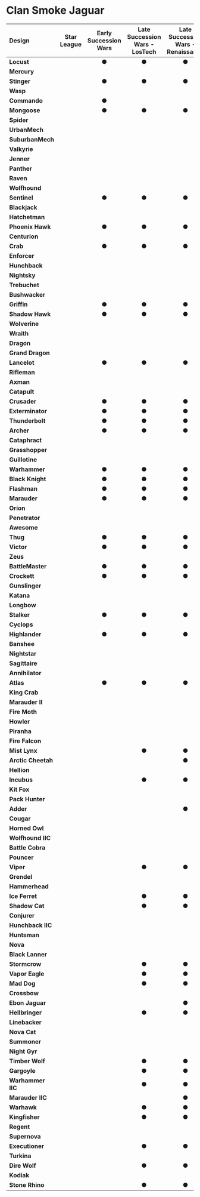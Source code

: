 # Clan Smoke Jaguar

| Design | Star League | Early Succession Wars | Late Succession Wars - LosTech | Late Succession Wars - Renaissance | Clan Invasion | Civil War | Jihad | Early Republic | Late Republic | Dark Ages | ilClan |
| :--- | :---: | :---: | :---: | :---: | :---: | :---: | :---: | :---: | :---: | :---: | :---: |
| **Locust** |     |  ●  |  ●  |  ●  |  ●  |     |     |     |     |     |     |
| **Mercury** |     |     |     |     |     |     |     |     |     |     |     |
| **Stinger** |     |  ●  |  ●  |  ●  |  ●  |     |     |     |     |     |  ●  |
| **Wasp** |     |     |     |     |     |     |     |     |     |     |     |
| **Commando** |     |  ●  |     |     |     |     |     |     |     |     |     |
| **Mongoose** |     |  ●  |  ●  |  ●  |  ●  |     |     |     |     |     |     |
| **Spider** |     |     |     |     |     |     |     |     |     |     |     |
| **UrbanMech** |     |     |     |     |     |     |     |     |     |     |     |
| **SuburbanMech** |     |     |     |     |     |     |     |     |     |     |     |
| **Valkyrie** |     |     |     |     |     |     |     |     |     |     |  ●  |
| **Jenner** |     |     |     |     |     |     |     |     |     |     |     |
| **Panther** |     |     |     |     |     |     |     |     |     |     |  ●  |
| **Raven** |     |     |     |     |     |     |     |     |     |     |     |
| **Wolfhound** |     |     |     |     |     |     |     |     |     |     |     |
| **Sentinel** |     |  ●  |  ●  |  ●  |  ●  |     |     |     |     |     |     |
| **Blackjack** |     |     |     |     |     |     |     |     |     |     |     |
| **Hatchetman** |     |     |     |     |     |     |     |     |     |     |     |
| **Phoenix Hawk** |     |  ●  |  ●  |  ●  |  ●  |     |     |     |     |     |     |
| **Centurion** |     |     |     |     |     |     |     |     |     |     |     |
| **Crab** |     |  ●  |  ●  |  ●  |  ●  |     |     |     |     |     |  ●  |
| **Enforcer** |     |     |     |     |     |     |     |     |     |     |     |
| **Hunchback** |     |     |     |     |     |     |     |     |     |     |     |
| **Nightsky** |     |     |     |     |     |     |     |     |     |     |     |
| **Trebuchet** |     |     |     |     |     |     |     |     |     |     |     |
| **Bushwacker** |     |     |     |     |     |     |     |     |     |     |     |
| **Griffin** |     |  ●  |  ●  |  ●  |  ●  |     |     |     |     |     |  ●  |
| **Shadow Hawk** |     |  ●  |  ●  |  ●  |  ●  |     |     |     |     |     |     |
| **Wolverine** |     |     |     |     |     |     |     |     |     |     |     |
| **Wraith** |     |     |     |     |     |     |     |     |     |     |     |
| **Dragon** |     |     |     |     |     |     |     |     |     |     |     |
| **Grand Dragon** |     |     |     |     |     |     |     |     |     |     |     |
| **Lancelot** |     |  ●  |  ●  |  ●  |  ●  |     |     |     |     |     |     |
| **Rifleman** |     |     |     |     |  ●  |     |     |     |     |     |  ●  |
| **Axman** |     |     |     |     |     |     |     |     |     |     |     |
| **Catapult** |     |     |     |     |     |     |     |     |     |     |     |
| **Crusader** |     |  ●  |  ●  |  ●  |  ●  |     |     |     |     |     |     |
| **Exterminator** |     |  ●  |  ●  |  ●  |  ●  |     |     |     |     |     |  ●  |
| **Thunderbolt** |     |  ●  |  ●  |  ●  |  ●  |     |     |     |     |     |     |
| **Archer** |     |  ●  |  ●  |  ●  |  ●  |     |     |     |     |     |  ●  |
| **Cataphract** |     |     |     |     |     |     |     |     |     |     |     |
| **Grasshopper** |     |     |     |     |     |     |     |     |     |     |     |
| **Guillotine** |     |     |     |     |     |     |     |     |     |     |     |
| **Warhammer** |     |  ●  |  ●  |  ●  |  ●  |     |     |     |     |     |  ●  |
| **Black Knight** |     |  ●  |  ●  |  ●  |  ●  |     |     |     |     |     |     |
| **Flashman** |     |  ●  |  ●  |  ●  |  ●  |     |     |     |     |     |     |
| **Marauder** |     |  ●  |  ●  |  ●  |  ●  |     |     |     |     |     |     |
| **Orion** |     |     |     |     |     |     |     |     |     |     |     |
| **Penetrator** |     |     |     |     |     |     |     |     |     |     |     |
| **Awesome** |     |     |     |     |     |     |     |     |     |     |     |
| **Thug** |     |  ●  |  ●  |  ●  |  ●  |     |     |     |     |     |     |
| **Victor** |     |  ●  |  ●  |  ●  |  ●  |     |     |     |     |     |     |
| **Zeus** |     |     |     |     |     |     |     |     |     |     |     |
| **BattleMaster** |     |  ●  |  ●  |  ●  |  ●  |     |     |     |     |     |     |
| **Crockett** |     |  ●  |  ●  |  ●  |  ●  |     |     |     |     |     |     |
| **Gunslinger** |     |     |     |     |     |     |     |     |     |     |     |
| **Katana** |     |     |     |     |     |     |     |     |     |     |     |
| **Longbow** |     |     |     |     |     |     |     |     |     |     |     |
| **Stalker** |     |  ●  |  ●  |  ●  |  ●  |     |     |     |     |     |     |
| **Cyclops** |     |     |     |     |     |     |     |     |     |     |     |
| **Highlander** |     |  ●  |  ●  |  ●  |  ●  |     |     |     |     |     |     |
| **Banshee** |     |     |     |     |     |     |     |     |     |     |     |
| **Nightstar** |     |     |     |     |     |     |     |     |     |     |     |
| **Sagittaire** |     |     |     |     |     |     |     |     |     |     |     |
| **Annihilator** |     |     |     |     |  ●  |     |     |     |     |     |     |
| **Atlas** |     |  ●  |  ●  |  ●  |  ●  |     |     |     |     |     |  ●  |
| **King Crab** |     |     |     |     |     |     |     |     |     |     |  ●  |
| **Marauder II** |     |     |     |     |     |     |     |     |     |     |     |
| **Fire Moth** |     |     |     |     |  ●  |     |     |     |     |     |  ●  |
| **Howler** |     |     |     |     |     |     |     |     |     |     |     |
| **Piranha** |     |     |     |     |  ●  |     |     |     |     |     |     |
| **Fire Falcon** |     |     |     |     |     |     |     |     |     |     |     |
| **Mist Lynx** |     |     |  ●  |  ●  |  ●  |     |     |     |     |     |  ●  |
| **Arctic Cheetah** |     |     |     |  ●  |  ●  |     |     |     |     |     |  ●  |
| **Hellion** |     |     |     |     |     |     |     |     |     |     |     |
| **Incubus** |     |     |  ●  |  ●  |  ●  |     |     |     |     |     |  ●  |
| **Kit Fox** |     |     |     |     |  ●  |     |     |     |     |     |     |
| **Pack Hunter** |     |     |     |     |     |     |     |     |     |     |     |
| **Adder** |     |     |     |  ●  |  ●  |     |     |     |     |     |  ●  |
| **Cougar** |     |     |     |     |  ●  |     |     |     |     |     |  ●  |
| **Horned Owl** |     |     |     |     |  ●  |     |     |     |     |     |     |
| **Wolfhound IIC** |     |     |     |     |     |     |     |     |     |     |     |
| **Battle Cobra** |     |     |     |     |     |     |     |     |     |     |     |
| **Pouncer** |     |     |     |     |     |     |     |     |     |     |     |
| **Viper** |     |     |  ●  |  ●  |  ●  |     |     |     |     |     |  ●  |
| **Grendel** |     |     |     |     |  ●  |     |     |     |     |     |  ●  |
| **Hammerhead** |     |     |     |     |     |     |     |     |     |     |  ●  |
| **Ice Ferret** |     |     |  ●  |  ●  |  ●  |     |     |     |     |     |     |
| **Shadow Cat** |     |     |  ●  |  ●  |  ●  |     |     |     |     |     |  ●  |
| **Conjurer** |     |     |     |     |  ●  |     |     |     |     |     |     |
| **Hunchback IIC** |     |     |     |     |  ●  |     |     |     |     |     |     |
| **Huntsman** |     |     |     |     |     |     |     |     |     |     |  ●  |
| **Nova** |     |     |     |     |  ●  |     |     |     |     |     |  ●  |
| **Black Lanner** |     |     |     |     |     |     |     |     |     |     |     |
| **Stormcrow** |     |     |  ●  |  ●  |  ●  |     |     |     |     |     |  ●  |
| **Vapor Eagle** |     |     |  ●  |  ●  |  ●  |     |     |     |     |     |  ●  |
| **Mad Dog** |     |     |  ●  |  ●  |  ●  |     |     |     |     |     |  ●  |
| **Crossbow** |     |     |     |     |  ●  |     |     |     |     |     |     |
| **Ebon Jaguar** |     |     |     |  ●  |  ●  |     |     |     |     |     |  ●  |
| **Hellbringer** |     |     |  ●  |  ●  |  ●  |     |     |     |     |     |     |
| **Linebacker** |     |     |     |     |     |     |     |     |     |     |     |
| **Nova Cat** |     |     |     |     |  ●  |     |     |     |     |     |     |
| **Summoner** |     |     |     |     |  ●  |     |     |     |     |     |  ●  |
| **Night Gyr** |     |     |     |     |  ●  |     |     |     |     |     |     |
| **Timber Wolf** |     |     |  ●  |  ●  |  ●  |     |     |     |     |     |  ●  |
| **Gargoyle** |     |     |  ●  |  ●  |  ●  |     |     |     |     |     |     |
| **Warhammer IIC** |     |     |  ●  |  ●  |  ●  |     |     |     |     |     |  ●  |
| **Marauder IIC** |     |     |     |  ●  |  ●  |     |     |     |     |     |     |
| **Warhawk** |     |     |  ●  |  ●  |  ●  |     |     |     |     |     |     |
| **Kingfisher** |     |     |  ●  |  ●  |  ●  |     |     |     |     |     |     |
| **Regent** |     |     |     |     |     |     |     |     |     |     |     |
| **Supernova** |     |     |     |     |  ●  |     |     |     |     |     |     |
| **Executioner** |     |     |  ●  |  ●  |  ●  |     |     |     |     |     |  ●  |
| **Turkina** |     |     |     |     |  ●  |     |     |     |     |     |     |
| **Dire Wolf** |     |     |  ●  |  ●  |  ●  |     |     |     |     |     |  ●  |
| **Kodiak** |     |     |     |     |  ●  |     |     |     |     |     |     |
| **Stone Rhino** |     |     |  ●  |  ●  |  ●  |     |     |     |     |     |     |


